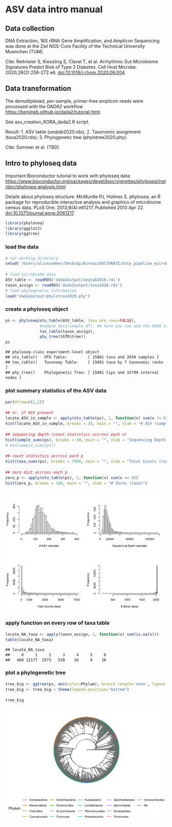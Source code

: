 ASV data intro manual
================

## Data collection

DNA Extraction, 16S rRNA Gene Amplification, and Amplicon Sequencing was
done at the Ziel NGS-Core Facility of the Technical University Muenchen
(TUM).

Cite: Reitmeier S, Kiessling S, Clavel T, et al. Arrhythmic Gut
Microbiome Signatures Predict Risk of Type 2 Diabetes. Cell Host
Microbe. 2020;28(2):258-272.e6. <doi:10.1016/j.chom.2020.06.004>

## Data transformation

The demulitplexed, per-sample, primer-free amplicon reads were processed
with the DADA2 workflow
<https://benjjneb.github.io/dada2/tutorial.html>.

See asv\_creation\_KORA\_dada2.R script.

Result: 1. ASV table (seqtab2020.rds); 2. Taxonomic assignment
(taxa2020.rds); 3. Phylogenetic tree (phylotree2020.phy).

Cite: Sommer et al. (TBD)

## Intro to phyloseq data

Important Bioconductor tutorial to work with phyloseq data:
<https://www.bioconductor.org/packages/devel/bioc/vignettes/phyloseq/inst/doc/phyloseq-analysis.html>

Details about phyloseq structure: McMurdie PJ, Holmes S. phyloseq: an R
package for reproducible interactive analysis and graphics of microbiome
census data. PLoS One. 2013;8(4):e61217. Published 2013 Apr 22.
<doi:10.1371/journal.pone.0061217>

``` r
library(phyloseq)
library(ggplot2)
library(ggtree)
```

### load the data

``` r
# set working directory
setwd('/Users/alicesommer/Desktop/Bureau/DOCTORATE/data_pipeline_microbiome')

# load microbiome data
ASV_table <- readRDS('dada2output/seqtab2020.rds')
taxon_assign <- readRDS('dada2output/taxa2020.rds')
# load phylogenetic information
load("dada2output/phylotree2020.phy")
```

### create a phyloseq object

``` r
ps <- phyloseq(otu_table(ASV_table, taxa_are_rows=FALSE),
               #sample_data(sample_df), ## here you can add the KORA variables from your PV
               tax_table(taxon_assign),
               phy_tree(tGTR$tree))
ps
```

    ## phyloseq-class experiment-level object
    ## otu_table()   OTU Table:         [ 15801 taxa and 2034 samples ]
    ## tax_table()   Taxonomy Table:    [ 15801 taxa by 7 taxonomic ranks ]
    ## phy_tree()    Phylogenetic Tree: [ 15801 tips and 15799 internal nodes ]

### plot summary statistics of the ASV data

``` r
par(mfrow=c(2,2))

## nr. of ASV present
locate_ASV_in_sample <- apply(otu_table(ps), 1, function(x) sum(x != 0))
hist(locate_ASV_in_sample, breaks = 30, main = "", xlab = "# ASV (sample)", xlim = c(0,400))

## sequencing depth (count statistics accross each n)
hist(sample_sums(ps), breaks = 50, main = "", xlab = "Sequencing Depth (sample)")
# min(sample_sums(ps))

## count statistics accross each p
hist(taxa_sums(ps), breaks = 7000, main = "", xlab = "Total Counts (taxa)", xlim=c(1,7000))

## zero dist accross each p
zero_p <- apply(otu_table(ps), 2, function(x) sum(x == 0))
hist(zero_p, breaks = 100, main = "", xlab = "# Zeros (taxa)")
```

![](readme_ASV_files/figure-gfm/unnamed-chunk-4-1.png)<!-- -->

### apply function on every row of taxa table

``` r
locate_NA_taxa <- apply(taxon_assign, 1, function(x) sum(is.na(x)))
table(locate_NA_taxa)
```

    ## locate_NA_taxa
    ##     0     1     2     3     4     5     6 
    ##   468 12177  2573   538    26     9    10

### plot a phylogenetic tree

``` r
tree_big <- ggtree(ps, aes(color=Phylum), branch.length='none', layout = "circular")
tree_big <- tree_big + theme(legend.position="bottom")

tree_big
```

![](readme_ASV_files/figure-gfm/unnamed-chunk-6-1.png)<!-- -->
